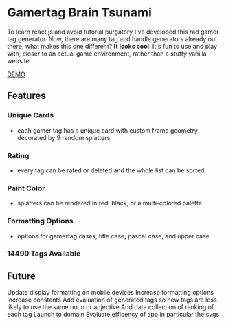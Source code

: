 # Gamertag Brain Tsunami
To learn react.js and avoid tutorial purgatory I've developed this rad gamer tag generator. Now, there are many tag and handle generators already out there, what makes this one different? **It looks cool**. It's fun to use and play with, closer to an actual game environment, rather than a stuffy vanilla website.

[DEMO](https://macbubb.github.io/gamer-tag-gen/)

## Features
### Unique Cards
- each gamer tag has a unique card with custom frame geometry decorated by 9 random splatters
### Rating
- every tag can be rated or deleted and the whole list can be sorted
### Paint Color
- splatters can be rendered in red, black, or a multi-colored palette
### Formatting Options
- options for gamertag cases, title case, pascal case, and upper case
### 14490 Tags Available

## Future
Update display formatting on mobile devices
Increase formatting options
Increase constants
Add evaluation of generated tags so new tags are less likely to use the same noun or adjective
Add data collection of ranking of each tag
Launch to domain
Evaluate efficency of app in particular the svgs

